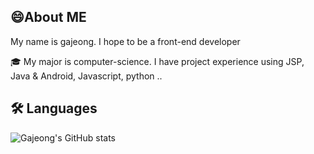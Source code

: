 ## 😄About ME 
My name is gajeong. I hope to be a front-end developer

🎓 My major is computer-science.
I have project experience using JSP, Java & Android, Javascript, python .. 

## 🛠 Languages

![Gajeong's GitHub stats](https://github-readme-stats.vercel.app/api?username=gajeong&show_icons=true&theme=gruvbox)


